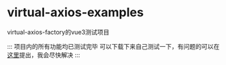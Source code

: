 # virtual-axios-examples
virtual-axios-factory的vue3测试项目

:::
项目内的所有功能均已测试完毕
可以下载下来自己测试一下，有问题的可以在[这里](https://github.com/CoderYc0923/virtual-axios-examples/issues)提出，我会尽快解决
:::
